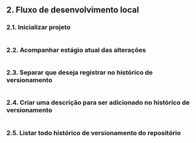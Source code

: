 ## 2. Fluxo de desenvolvimento local

### 2.1. Inicializar projeto

```

```

### 2.2. Acompanhar estágio atual das alterações

```

```

### 2.3. Separar que deseja registrar no histórico de versionamento

```

```

### 2.4. Criar uma descrição para ser adicionado no histórico de versionamento

```

```

### 2.5. Listar todo histórico de versionamento do repositório

```

```
